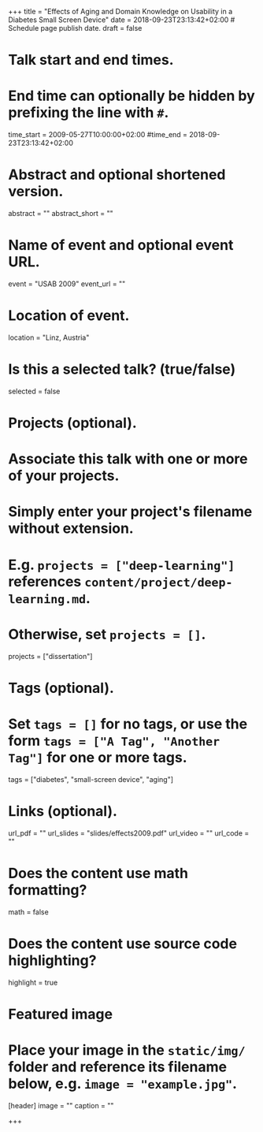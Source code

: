 +++
title = "Effects of Aging and Domain Knowledge on Usability in a Diabetes Small Screen Device"
date = 2018-09-23T23:13:42+02:00  # Schedule page publish date.
draft = false

# Talk start and end times.
#   End time can optionally be hidden by prefixing the line with `#`.
time_start = 2009-05-27T10:00:00+02:00
#time_end = 2018-09-23T23:13:42+02:00

# Abstract and optional shortened version.
abstract = ""
abstract_short = ""

# Name of event and optional event URL.
event = "USAB 2009"
event_url = ""

# Location of event.
location = "Linz, Austria"

# Is this a selected talk? (true/false)
selected = false

# Projects (optional).
#   Associate this talk with one or more of your projects.
#   Simply enter your project's filename without extension.
#   E.g. `projects = ["deep-learning"]` references `content/project/deep-learning.md`.
#   Otherwise, set `projects = []`.
projects = ["dissertation"]

# Tags (optional).
#   Set `tags = []` for no tags, or use the form `tags = ["A Tag", "Another Tag"]` for one or more tags.
tags = ["diabetes", "small-screen device", "aging"]

# Links (optional).
url_pdf = ""
url_slides = "slides/effects2009.pdf"
url_video = ""
url_code = ""

# Does the content use math formatting?
math = false

# Does the content use source code highlighting?
highlight = true

# Featured image
# Place your image in the `static/img/` folder and reference its filename below, e.g. `image = "example.jpg"`.
[header]
image = ""
caption = ""

+++
